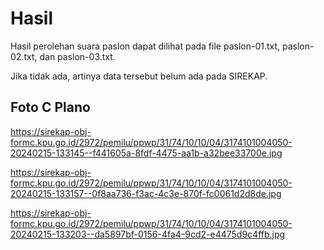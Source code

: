 # Hasil

Hasil perolehan suara paslon dapat dilihat pada file paslon-01.txt, paslon-02.txt, dan paslon-03.txt.

Jika tidak ada, artinya data tersebut belum ada pada SIREKAP.

## Foto C Plano

https://sirekap-obj-formc.kpu.go.id/2972/pemilu/ppwp/31/74/10/10/04/3174101004050-20240215-133145--f441605a-8fdf-4475-aa1b-a32bee33700e.jpg

https://sirekap-obj-formc.kpu.go.id/2972/pemilu/ppwp/31/74/10/10/04/3174101004050-20240215-133157--0f8aa736-f3ac-4c3e-870f-fc0061d2d8de.jpg

https://sirekap-obj-formc.kpu.go.id/2972/pemilu/ppwp/31/74/10/10/04/3174101004050-20240215-133203--da5897bf-0156-4fa4-9cd2-e4475d9c4ffb.jpg
